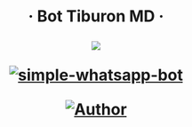 <h1 align="center">‧  Bot Tiburon MD ‧
</p>
<p>
        <img src= "https://www.instagram.com/p/C0XIVjxvvvB/?igsh=NTc4MTIwNjQ2YQ==">
    </p>
    <p align="center">
        <a href="#"><img title="simple-whatsapp-bot" src="https://img.shields.io/badge/-SIMPLE--WHATSAPP--BOT-green?colorA=%23ff0000&colorB=%23017e40&style=for-the-badge"></a>
    </p>
    <p>
        <a href="https://github.com/Lorddaniii/nezuko-bot"><img title="Author"    src="https://img.shields.io/badge/Author-Daniii-purple.svg?style=for-the-badge&logo=github"></a>
    </p>
    <p>

